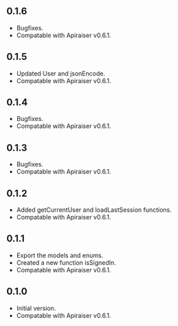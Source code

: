 ## 0.1.6
- Bugfixes.
- Compatable with Apiraiser v0.6.1.

## 0.1.5
- Updated User and jsonEncode.
- Compatable with Apiraiser v0.6.1.

## 0.1.4
- Bugfixes.
- Compatable with Apiraiser v0.6.1.

## 0.1.3
- Bugfixes.
- Compatable with Apiraiser v0.6.1.

## 0.1.2
- Added getCurrentUser and loadLastSession functions.
- Compatable with Apiraiser v0.6.1.

## 0.1.1
- Export the models and enums.
- Created a new function isSignedIn.
- Compatable with Apiraiser v0.6.1.

## 0.1.0
- Initial version.
- Compatable with Apiraiser v0.6.1.
